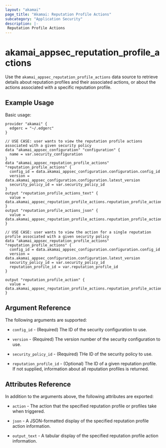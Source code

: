 ```yaml
---
layout: "akamai"
page_title: "Akamai: Reputation Profile Actions"
subcategory: "Application Security"
description: |-
 Reputation Profile Actions
---
```


# akamai_appsec_reputation_profile_actions

Use the `akamai_appsec_reputation_profile_actions` data source to retrieve details about reputation profiles and their associated actions, or about the actions associated with a specific reputation profile.

## Example Usage

Basic usage:

```hcl
provider "akamai" {
  edgerc = "~/.edgerc"
}

// USE CASE: user wants to view the reputation profile actions associated with a given security policy
data "akamai_appsec_configuration" "configuration" {
  name = var.security_configuration
}
data "akamai_appsec_reputation_profile_actions" "reputation_profile_actions" {
  config_id = data.akamai_appsec_configuration.configuration.config_id
  version = data.akamai_appsec_configuration.configuration.latest_version
  security_policy_id = var.security_policy_id
}
output "reputation_profile_actions_text" {
  value = data.akamai_appsec_reputation_profile_actions.reputation_profile_actions.output_text
}
output "reputation_profile_actions_json" {
  value = data.akamai_appsec_reputation_profile_actions.reputation_profile_actions.json
}

// USE CASE: user wants to view the action for a single reputation profile associated with a given security policy
data "akamai_appsec_reputation_profile_actions" "reputation_profile_actions" {
  config_id = data.akamai_appsec_configuration.configuration.config_id
  version = data.akamai_appsec_configuration.configuration.latest_version
  security_policy_id = var.security_policy_id
  reputation_profile_id = var.reputation_profile_id
}

output "reputation_profile_action" {
  value = data.akamai_appsec_reputation_profile_actions.reputation_profile_actions.action
}
```

## Argument Reference

The following arguments are supported:

* `config_id` - (Required) The ID of the security configuration to use.

* `version` - (Required) The version number of the security configuration to use.

* `security_policy_id` - (Required) THe ID of the security policy to use.

* `reputation_profile_id` - (Optional) The ID of a given reputation profile. If not supplied, information about all reputation profiles is returned.

## Attributes Reference

In addition to the arguments above, the following attributes are exported:

* `action` - The action that the specified reputation profile or profiles take when triggered.

* `json` - A JSON-formatted display of the specified reputation profile action information.

* `output_text` - A tabular display of the specified reputation profile action information.

